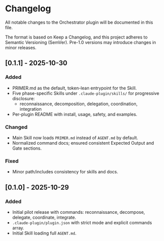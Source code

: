 # Changelog

All notable changes to the Orchestrator plugin will be documented in this file.

The format is based on Keep a Changelog, and this project adheres to Semantic Versioning (SemVer). Pre-1.0 versions may introduce changes in minor releases.

## [0.1.1] - 2025-10-30
### Added
- PRIMER.md as the default, token-lean entrypoint for the Skill.
- Five phase-specific Skills under `.claude-plugin/skills/` for progressive disclosure:
  - reconnaissance, decomposition, delegation, coordination, integration
- Per-plugin README with install, usage, safety, and examples.

### Changed
- Main Skill now loads `PRIMER.md` instead of `AGENT.md` by default.
- Normalized command docs; ensured consistent Expected Output and Gate sections.

### Fixed
- Minor path/includes consistency for skills and docs.

## [0.1.0] - 2025-10-29
### Added
- Initial pilot release with commands: reconnaissance, decompose, delegate, coordinate, integrate.
- `.claude-plugin/plugin.json` with strict mode and explicit commands array.
- Initial Skill loading full `AGENT.md`.
